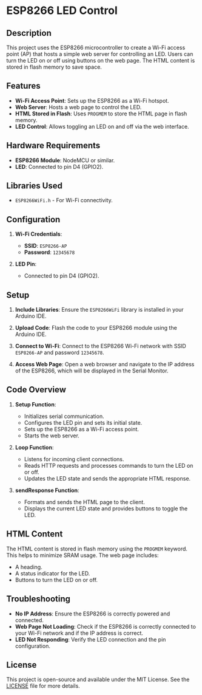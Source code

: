 # ESP8266 LED Control

## Description

This project uses the ESP8266 microcontroller to create a Wi-Fi access point (AP) that hosts a simple web server for controlling an LED. Users can turn the LED on or off using buttons on the web page. The HTML content is stored in flash memory to save space.

## Features

- **Wi-Fi Access Point**: Sets up the ESP8266 as a Wi-Fi hotspot.
- **Web Server**: Hosts a web page to control the LED.
- **HTML Stored in Flash**: Uses `PROGMEM` to store the HTML page in flash memory.
- **LED Control**: Allows toggling an LED on and off via the web interface.

## Hardware Requirements

- **ESP8266 Module**: NodeMCU or similar.
- **LED**: Connected to pin D4 (GPIO2).

## Libraries Used

- `ESP8266WiFi.h` - For Wi-Fi connectivity.

## Configuration

1. **Wi-Fi Credentials**:
   - **SSID**: `ESP8266-AP`
   - **Password**: `12345678`
   
2. **LED Pin**:
   - Connected to pin D4 (GPIO2).

## Setup

1. **Include Libraries**:
   Ensure the `ESP8266WiFi` library is installed in your Arduino IDE.

2. **Upload Code**:
   Flash the code to your ESP8266 module using the Arduino IDE.

3. **Connect to Wi-Fi**:
   Connect to the ESP8266 Wi-Fi network with SSID `ESP8266-AP` and password `12345678`.

4. **Access Web Page**:
   Open a web browser and navigate to the IP address of the ESP8266, which will be displayed in the Serial Monitor.

## Code Overview

1. **Setup Function**:
   - Initializes serial communication.
   - Configures the LED pin and sets its initial state.
   - Sets up the ESP8266 as a Wi-Fi access point.
   - Starts the web server.

2. **Loop Function**:
   - Listens for incoming client connections.
   - Reads HTTP requests and processes commands to turn the LED on or off.
   - Updates the LED state and sends the appropriate HTML response.

3. **sendResponse Function**:
   - Formats and sends the HTML page to the client.
   - Displays the current LED state and provides buttons to toggle the LED.

## HTML Content

The HTML content is stored in flash memory using the `PROGMEM` keyword. This helps to minimize SRAM usage. The web page includes:
- A heading.
- A status indicator for the LED.
- Buttons to turn the LED on or off.

## Troubleshooting

- **No IP Address**: Ensure the ESP8266 is correctly powered and connected.
- **Web Page Not Loading**: Check if the ESP8266 is correctly connected to your Wi-Fi network and if the IP address is correct.
- **LED Not Responding**: Verify the LED connection and the pin configuration.

## License

This project is open-source and available under the MIT License. See the [LICENSE](LICENSE) file for more details.
